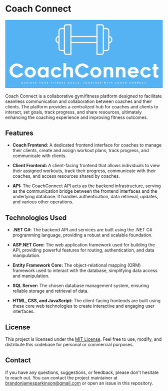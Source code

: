 # Coach Connect

![alt text](images/Color-logo-with-background.png)

Coach Connect is a collaborative gym/fitness platform designed to facilitate seamless communication and collaboration between coaches and their clients. The platform provides a centralized hub for coaches and clients to interact, set goals, track progress, and share resources, ultimately enhancing the coaching experience and improving fitness outcomes.

## Features

- **Coach Frontend:** A dedicated frontend interface for coaches to manage their clients, create and assign workout plans, track progress, and communicate with clients.

- **Client Frontend:** A client-facing frontend that allows individuals to view their assigned workouts, track their progress, communicate with their coaches, and access resources shared by coaches.

- **API:** The CoachConnect API acts as the backend infrastructure, serving as the communication bridge between the frontend interfaces and the underlying database. It handles authentication, data retrieval, updates, and various other operations.

## Technologies Used

- **.NET C#:** The backend API and services are built using the .NET C# programming language, providing a robust and scalable foundation.

- **ASP.NET Core:** The web application framework used for building the API, providing powerful features for routing, authentication, and data manipulation.

- **Entity Framework Core:** The object-relational mapping (ORM) framework used to interact with the database, simplifying data access and manipulation.

- **SQL Server:** The chosen database management system, ensuring reliable storage and retrieval of data.

- **HTML, CSS, and JavaScript:** The client-facing frontends are built using these core web technologies to create interactive and engaging user interfaces.

## License

This project is licensed under the [MIT License](LICENSE). Feel free to use, modify, and distribute this codebase for personal or commercial purposes.

## Contact

If you have any questions, suggestions, or feedback, please don't hesitate to reach out. You can contact the project maintainer at [brandonjamesparkinson@gmail.com](mailto:brandonjamesparkinson@gmail.com) or open an issue in this repository.

